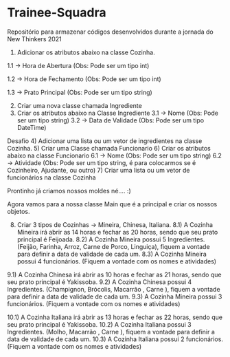# Trainee-Squadra
Repositório para armazenar códigos desenvolvidos durante a jornada do New Thinkers 2021


1) Adicionar os atributos abaixo na classe Cozinha.

1.1 -> Hora de Abertura (Obs: Pode ser um tipo int)

1.2 -> Hora de Fechamento (Obs: Pode ser um tipo int)

1.3 -> Prato Principal (Obs: Pode ser um tipo string)

2) Criar uma nova classe chamada Ingrediente
3) Criar os atributos abaixo na Classe Ingrediente
3.1 -> Nome (Obs: Pode ser um tipo string)
3.2 -> Data de Validade (Obs: Pode ser um tipo DateTime)

Desafio
4) Adicionar uma lista ou um vetor de ingredientes na classe Cozinha.
5) Criar uma Classe chamada Funcionario
6) Criar os atributos abaixo na classe Funcionario
6.1 -> Nome (Obs: Pode ser um tipo string)
6.2 -> Atividade (Obs: Pode ser um tipo string, é para colocarmos se é Cozinheiro, Ajudante, ou outro)
7) Criar uma lista ou um vetor de funcionários na classe Cozinha

Prontinho já criamos nossos moldes né.... :)

Agora vamos para a nossa classe Main que é a principal e criar os nossos objetos.

8) Criar 3 tipos de Cozinhas -> Mineira, Chinesa, Italiana.
8.1) A Cozinha Mineira irá abrir as 14 horas e fechar as 20 horas, sendo que seu prato principal é Feijoada.
8.2) A Cozinha Mineira possui 5 Ingredientes. (Feijão, Farinha, Arroz, Carne de Porco, Linguiça), fiquem a vontade para definir a data de validade de cada um.
8.3) A Cozinha Mineira possui 4 funcionários. (Fiquem a vontade com os nomes e atividades)

9.1) A Cozinha Chinesa irá abrir as 10 horas e fechar as 21 horas, sendo que seu prato principal é Yakissoba.
9.2) A Cozinha Chinesa possui 4 Ingredientes. (Champignon, Brócolis, Macarrão , Carne ), fiquem a vontade para definir a data de validade de cada um.
9.3) A Cozinha Mineira possui 3 funcionários. (Fiquem a vontade com os nomes e atividades)

10.1) A Cozinha Italiana irá abrir as 13 horas e fechar as 22 horas, sendo que seu prato principal é Yakissoba.
10.2) A Cozinha Italiana possui 3 Ingredientes. (Molho, Macarrão , Carne ), fiquem a vontade para definir a data de validade de cada um.
10.3) A Cozinha Italiana possui 2 funcionários. (Fiquem a vontade com os nomes e atividades)
